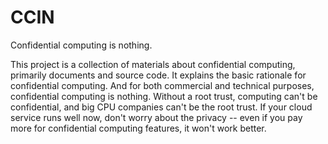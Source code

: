 # CCIN
Confidential computing is nothing.

This project is a collection of materials about confidential computing, primarily documents and source code. It explains the basic rationale for confidential computing. And for both commercial and technical purposes, confidential computing is nothing. Without a root trust, computing can't be confidential, and big CPU companies can't be the root trust. If your cloud service runs well now, don't worry about the privacy -- even if you pay more for confidential computing features, it won't work better.
